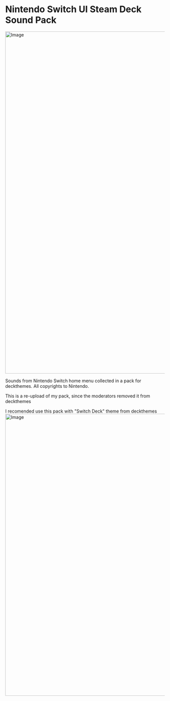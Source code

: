 # Nintendo Switch UI Steam Deck Sound Pack
<img width="1080" height="1080" alt="Image" src="https://github.com/user-attachments/assets/a7d5491c-5dd8-41d1-8274-2ba9236c00d6" />

Sounds from Nintendo Switch home menu collected in a pack for deckthemes. All copyrights to Nintendo. 

This is a re-upload of my pack, since the moderators removed it from deckthemes

I recomended use this pack with "Switch Deck" theme from deckthemes
<img width="955" height="890" alt="Image" src="https://github.com/user-attachments/assets/487646e8-2904-48d4-9d5a-dba63730f052" />
